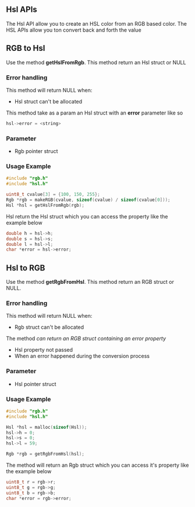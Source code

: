 ## Hsl APIs

The Hsl API allow you to create an HSL color from an RGB based color. The HSL APIs allow you ton convert back and forth the value

## RGB to Hsl

Use the method **getHslFromRgb**. This method return an Hsl struct or NULL

### Error handling

This method will return NULL when:

- Hsl struct can't be allocated

This method take as a param an Hsl struct with an **error** parameter like so

```c
hsl->error = <string>
```

### Parameter

- Rgb pointer struct

### Usage Example

```c
#include "rgb.h"
#include "hsl.h"

uint8_t cvalue[3] = {100, 150, 255};
Rgb *rgb = makeRGB(cvalue, sizeof(cvalue) / sizeof(cvalue[0]));
Hsl *hsl = getHslFromRgb(rgb);
```

Hsl return the Hsl struct which you can access the property like the example below

```c
double h = hsl->h;
double s = hsl->s;
double l = hsl->l;
char *error = hsl->error;
```

## Hsl to RGB

Use the method **getRgbFromHsl**. This method return an RGB struct or NULL.

### Error handling

This method will return NULL when:

- Rgb struct can't be allocated

The method *can return an RGB struct containing an error property*

- Hsl property not passed
- When an error happened during the conversion process

### Parameter

- Hsl pointer struct

### Usage Example

```c
#include "rgb.h"
#include "hsl.h"

Hsl *hsl = malloc(sizeof(Hsl));
hsl->h = 0;
hsl->s = 0;
hsl->l = 59;

Rgb *rgb = getRgbFromHsl(hsl);
```

The method will return an Rgb struct which you can access it's property like the example below

```c
uint8_t r = rgb->r;
uint8_t g = rgb->g;
uint8_t b = rgb->b;
char *error = rgb->error;
```



